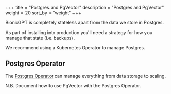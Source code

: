+++
title = "Postgres and PgVector"
description = "Postgres and PgVector"
weight = 20
sort_by = "weight"
+++

BionicGPT is completely stateless apart from the data we store in Postgres.

As part of installing into production you'll need a strategy for how you manage that state (i.e. backups).

We recommend using a Kubernetes Operator to manage Postgres.

## Postgres Operator

The [Postgres Operator](https://postgres-operator.readthedocs.io/en/latest/) can manage everything from data storage to scaling.

N.B. Document how to use PgVector with the Postgres Operator.